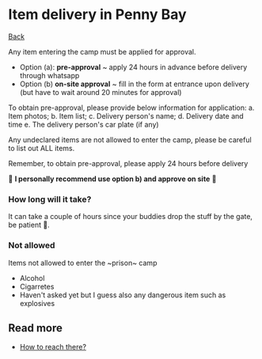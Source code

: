 # Item delivery in Penny Bay
[Back](https://zetta.github.io/cct11/)


Any item entering the camp must be applied for approval. 

- Option (a):
**pre-approval** ~ apply 24 hours in advance before delivery through whatsapp 
- Option (b) 
**on-site approval** ~ fill in the form at entrance upon delivery (but have to wait around 20 minutes for approval)  

To obtain pre-approval, please provide below information for application:
a. Item photos;
b. Item list;
c. Delivery person's name;
d. Delivery date and time
e. The delivery person's car plate (if any)

Any undeclared items are not allowed to enter the camp, please be careful to list out ALL items. 

Remember, to obtain pre-approval, please apply 24 hours before delivery

🌟 **I personally recommend use option b) and approve on site** 🌟

### How long will it take?

It can take a couple of hours since your buddies drop the stuff by the gate, be patient 🙏. 


### Not allowed

Items not allowed to enter the ~prison~ camp

- Alcohol 
- Cigarretes
- Haven't asked yet but I guess also any dangerous item such as explosives 

## Read more
 - [How to reach there?](./location.md)
